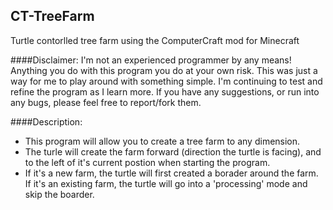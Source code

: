 ## CT-TreeFarm
Turtle contorlled tree farm using the ComputerCraft mod for Minecraft

####Disclaimer:
I'm not an experienced programmer by any means! Anything you do with this program you do at your own risk. This was just a way for me to play around with something simple. I'm continuing to test and refine the program as I learn more. If you have any suggestions, or run into any bugs, please feel free to report/fork them.

####Description:
- This program will allow you to create a tree farm to any dimension. 
- The turle will create the farm forward (direction the turtle is facing), and to the left of it's current postion when starting the program.
- If it's a new farm, the turtle will first created a borader around the farm. If it's an existing farm, the turtle will go into a 'processing' mode and skip the boarder.
